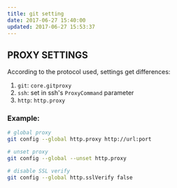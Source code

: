 ```yaml
---
title: git setting
date: 2017-06-27 15:40:00
updated: 2017-06-27 15:53:37
---
```

## PROXY SETTINGS
  According to the protocol used, settings get differences: 

  1. `git`: `core.gitproxy` 
  2. `ssh`: set in ssh's `ProxyCommand` parameter
  3. `http`: `http.proxy`
  
### Example:
  
  ````bash
  # global proxy
  git config --global http.proxy http://url:port

  # unset proxy
  git config --global --unset http.proxy

  # disable SSL verify
  git config --global http.sslVerify false
  ````